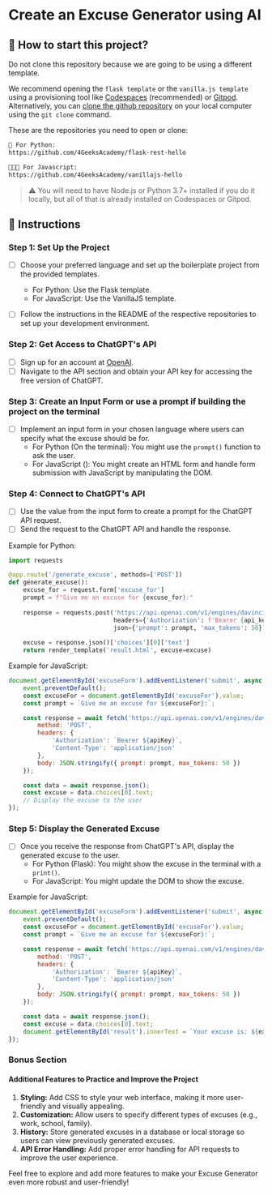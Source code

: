 <!-- hide -->
# Create an Excuse Generator using AI
<!-- endhide -->

<onlyfor saas="true" withBanner="false">

## 🌱 How to start this project?

Do not clone this repository because we are going to be using a different template.

We recommend opening the `flask template` or the `vanilla.js template` using a provisioning tool like [Codespaces](https://4geeks.com/lesson/what-is-github-codespaces) (recommended) or [Gitpod](https://4geeks.com/lesson/how-to-use-gitpod). Alternatively, you can [clone the github repository](https://4geeks.com/how-to/github-clone-repository) on your local computer using the `git clone` command.

These are the repositories you need to open or clone:

```txt
🐍 For Python:
https://github.com/4GeeksAcademy/flask-rest-hello

👩🏽‍💻 For Javascript:
https://github.com/4GeeksAcademy/vanillajs-hello
```

> ⚠ You will need to have Node.js or Python 3.7+ installed if you do it locally, but all of that is already installed on Codespaces or Gitpod.

</onlyfor>

## 📝 Instructions

### Step 1: Set Up the Project

- [ ] Choose your preferred language and set up the boilerplate project from the provided templates.
   - For Python: Use the Flask template.
   - For JavaScript: Use the VanillaJS template.
   
- [ ] Follow the instructions in the README of the respective repositories to set up your development environment.

### Step 2: Get Access to ChatGPT's API

- [ ] Sign up for an account at [OpenAI](https://www.openai.com/).
- [ ] Navigate to the API section and obtain your API key for accessing the free version of ChatGPT.

### Step 3: Create an Input Form or use a prompt if building the project on the terminal

- [ ] Implement an input form in your chosen language where users can specify what the excuse should be for.
   - For Python (On the terminal): You might use the `prompt()` function to ask the user.
   - For JavaScript (): You might create an HTML form and handle form submission with JavaScript by manipulating the DOM.


### Step 4: Connect to ChatGPT's API

- [ ] Use the value from the input form to create a prompt for the ChatGPT API request.
- [ ] Send the request to the ChatGPT API and handle the response.

Example for Python:
```python
import requests

@app.route('/generate_excuse', methods=['POST'])
def generate_excuse():
    excuse_for = request.form['excuse_for']
    prompt = f"Give me an excuse for {excuse_for}:"
    
    response = requests.post('https://api.openai.com/v1/engines/davinci-codex/completions', 
                             headers={'Authorization': f'Bearer {api_key}'}, 
                             json={'prompt': prompt, 'max_tokens': 50})
    
    excuse = response.json()['choices'][0]['text']
    return render_template('result.html', excuse=excuse)
```

Example for JavaScript:
```javascript
document.getElementById('excuseForm').addEventListener('submit', async (event) => {
    event.preventDefault();
    const excuseFor = document.getElementById('excuseFor').value;
    const prompt = `Give me an excuse for ${excuseFor}:`;

    const response = await fetch('https://api.openai.com/v1/engines/davinci-codex/completions', {
        method: 'POST',
        headers: {
            'Authorization': `Bearer ${apiKey}`,
            'Content-Type': 'application/json'
        },
        body: JSON.stringify({ prompt: prompt, max_tokens: 50 })
    });

    const data = await response.json();
    const excuse = data.choices[0].text;
    // Display the excuse to the user
});
```

### Step 5: Display the Generated Excuse

- [ ] Once you receive the response from ChatGPT's API, display the generated excuse to the user.
   - For Python (Flask): You might show the excuse in the terminal with a `print()`.
   - For JavaScript: You might update the DOM to show the excuse.

Example for JavaScript:
```javascript
document.getElementById('excuseForm').addEventListener('submit', async (event) => {
    event.preventDefault();
    const excuseFor = document.getElementById('excuseFor').value;
    const prompt = `Give me an excuse for ${excuseFor}:`;

    const response = await fetch('https://api.openai.com/v1/engines/davinci-codex/completions', {
        method: 'POST',
        headers: {
            'Authorization': `Bearer ${apiKey}`,
            'Content-Type': 'application/json'
        },
        body: JSON.stringify({ prompt: prompt, max_tokens: 50 })
    });

    const data = await response.json();
    const excuse = data.choices[0].text;
    document.getElementById('result').innerText = `Your excuse is: ${excuse}`;
});
```

### Bonus Section

#### Additional Features to Practice and Improve the Project

1. **Styling:** Add CSS to style your web interface, making it more user-friendly and visually appealing.
2. **Customization:** Allow users to specify different types of excuses (e.g., work, school, family).
3. **History:** Store generated excuses in a database or local storage so users can view previously generated excuses.
4. **API Error Handling:** Add proper error handling for API requests to improve the user experience.

Feel free to explore and add more features to make your Excuse Generator even more robust and user-friendly!
